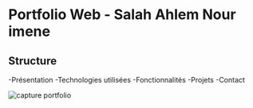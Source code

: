 # Portfolio Web - Salah Ahlem Nour imene

## Structure 
-Présentation
-Technologies utilisées
-Fonctionnalités
-Projets
-Contact

![capture portfolio](https://github.com/user-attachments/assets/ab00d0a1-f974-42a0-b7cd-f2884e131a4c)


